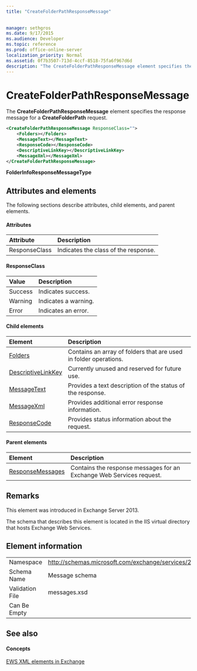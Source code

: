 ```yaml
---
title: "CreateFolderPathResponseMessage"
 
 
manager: sethgros
ms.date: 9/17/2015
ms.audience: Developer
ms.topic: reference
ms.prod: office-online-server
localization_priority: Normal
ms.assetid: 0f7b3507-713d-4ccf-8518-75fa6f967d6d
description: "The CreateFolderPathResponseMessage element specifies the response message for a CreateFolderPath request."
---
```


# CreateFolderPathResponseMessage

The **CreateFolderPathResponseMessage** element specifies the response message for a **CreateFolderPath** request. 
  
```XML
<CreateFolderPathResponseMessage ResponseClass="">
    <Folders></Folders>
    <MessageText></MessageText>
    <ResponseCode></ResponseCode>
    <DescriptiveLinkKey></DescriptiveLinkKey>
    <MessageXml></MessageXml>
</CreateFolderPathResponseMessage>
```

 **FolderInfoResponseMessageType**
## Attributes and elements

The following sections describe attributes, child elements, and parent elements.
  
#### Attributes

|**Attribute**|**Description**|
|:-----|:-----|
|ResponseClass  <br/> |Indicates the class of the response.  <br/> |
   
#### ResponseClass

|**Value**|**Description**|
|:-----|:-----|
|Success  <br/> |Indicates success.  <br/> |
|Warning  <br/> |Indicates a warning.  <br/> |
|Error  <br/> |Indicates an error.  <br/> |
   
#### Child elements

|**Element**|**Description**|
|:-----|:-----|
|[Folders](folders-ex15websvcsotherref.md) <br/> |Contains an array of folders that are used in folder operations.  <br/> |
|[DescriptiveLinkKey](descriptivelinkkey.md) <br/> |Currently unused and reserved for future use.  <br/> |
|[MessageText](messagetext.md) <br/> |Provides a text description of the status of the response.  <br/> |
|[MessageXml](messagexml.md) <br/> |Provides additional error response information.  <br/> |
|[ResponseCode](responsecode.md) <br/> |Provides status information about the request.  <br/> |
   
#### Parent elements

|**Element**|**Description**|
|:-----|:-----|
|[ResponseMessages](responsemessages.md) <br/> |Contains the response messages for an Exchange Web Services request.  <br/> |
   
## Remarks

This element was introduced in Exchange Server 2013.
  
The schema that describes this element is located in the IIS virtual directory that hosts Exchange Web Services.
  
## Element information

|||
|:-----|:-----|
|Namespace  <br/> |http://schemas.microsoft.com/exchange/services/2006/messages  <br/> |
|Schema Name  <br/> |Message schema  <br/> |
|Validation File  <br/> |messages.xsd  <br/> |
|Can Be Empty  <br/> ||
   
## See also

#### Concepts

[EWS XML elements in Exchange](ews-xml-elements-in-exchange.md)

